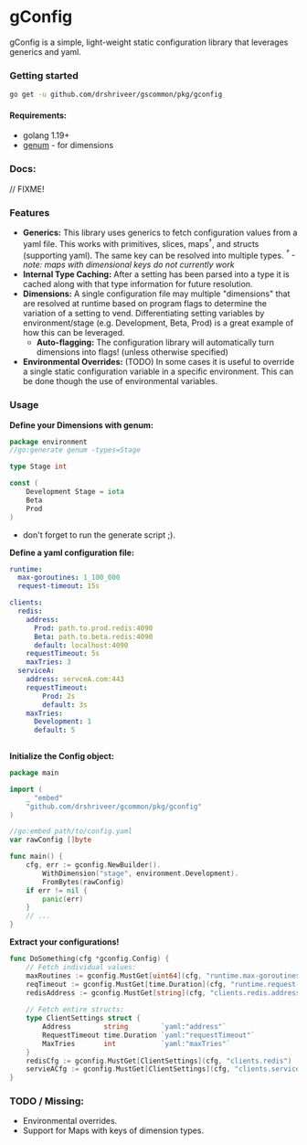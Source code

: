 # gConfig

gConfig is a simple, light-weight static configuration library that leverages generics and yaml. 

### Getting started

```bash
go get -u github.com/drshriveer/gscommon/pkg/gconfig
```

#### Requirements:

- golang 1.19+
- [genum](github.com/drshriveer/gscommon/pkg/genum) - for dimensions 

### Docs:

// FIXME!

### Features
- __Generics:__ This library uses generics to fetch configuration values from a yaml file. This works with primitives, slices, maps<sup>†</sup>, and structs (supporting yaml). The same key can be resolved into multiple types. _<sup>†</sup> - note: maps with dimensional keys do not currently work_
- __Internal Type Caching:__ After a setting has been parsed into a type it is cached along with that type information for future resolution.   
- __Dimensions:__ A single configuration file may multiple "dimensions" that are resolved at runtime based on program flags to determine the variation of a setting to vend. Differentiating setting variables by environment/stage (e.g. Development, Beta, Prod) is a great example of how this can be leveraged.
  - __Auto-flagging:__ The configuration library will automatically turn dimensions into flags! (unless otherwise specified)
- __Environmental Overrides:__ (TODO) In some cases it is useful to override a single static configuration variable in a specific environment. This can be done though the use of environmental variables.

### Usage

**Define your Dimensions with genum:**

```go
package environment
//go:generate genum -types=Stage

type Stage int

const (
	Development Stage = iota
	Beta
	Prod
)
```
- don't forget to run the generate script ;).

**Define a yaml configuration file:**

```yaml
runtime: 
  max-goroutines: 1_100_000
  request-timeout: 15s

clients:
  redis:
    address:
      Prod: path.to.prod.redis:4090
      Beta: path.to.beta.redis:4090
      default: localhost:4090
    requestTimeout: 5s
    maxTries: 3
  serviceA:
    address: servceA.com:443
    requestTimeout:
        Prod: 2s
        default: 3s
    maxTries: 
      Development: 1
      default: 5
      
```

**Initialize the Config object:**

```go
package main

import (
	_ "embed"
	"github.com/drshriveer/gcommon/pkg/gconfig"
)

//go:embed path/to/config.yaml
var rawConfig []byte

func main() {
	cfg, err := gconfig.NewBuilder().
		WithDimension("stage", environment.Development).
		FromBytes(rawConfig)
	if err != nil {
		panic(err)
    }
	// ...
}
```

**Extract your configurations!**

```go
func DoSomething(cfg *gconfig.Config) {
	// Fetch individual values:
	maxRoutines := gconfig.MustGet[uint64](cfg, "runtime.max-goroutines")
	reqTimeout := gconfig.MustGet[time.Duration](cfg, "runtime.request-timeout")
	redisAddress := gconfig.MustGet[string](cfg, "clients.redis.address")
	
	// Fetch entire structs:
	type ClientSettings struct { 
		Address        string        `yaml:"address"`
		RequestTimeout time.Duration `yaml:"requestTimeout"`
		MaxTries       int           `yaml:"maxTries"`
    }
	redisCfg := gconfig.MustGet[ClientSettings](cfg, "clients.redis")
	servieACfg := gconfig.MustGet[ClientSettings](cfg, "clients.serviceA")
}
```

### TODO / Missing: 
- Environmental overrides. 
- Support for Maps with keys of dimension types.
